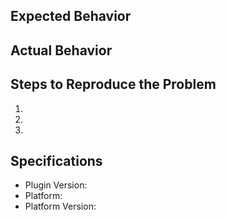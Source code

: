 ## Expected Behavior


## Actual Behavior


## Steps to Reproduce the Problem

  1.
  1.
  1.

## Specifications

  - Plugin Version:
  - Platform:
  - Platform Version:
